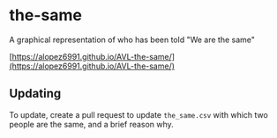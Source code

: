 # the-same

A graphical representation of who has been told "We are the same"

<!--- comment --->

[https://alopez6991.github.io/AVL-the-same/](https://alopez6991.github.io/AVL-the-same/)


## Updating

To update, create a pull request to update `the_same.csv` with which two people are the same, and a brief reason why.

